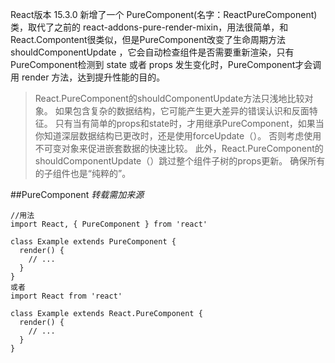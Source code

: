
React版本 15.3.0 新增了一个 PureComponent(名字：ReactPureComponent) 类，取代了之前的 react-addons-pure-render-mixin，用法很简单，和React.Compontent很类似，但是PureComponent改变了生命周期方法 shouldComponentUpdate ，它会自动检查组件是否需要重新渲染，只有PureComponent检测到 state 或者 props 发生变化时，PureComponent才会调用 render 方法，达到提升性能的目的。

>React.PureComponent的shouldComponentUpdate方法只浅地比较对象。 如果包含复杂的数据结构，它可能产生更大差异的错误认识和反面特征。 只有当有简单的props和state时，才用继承PureComponent，如果当你知道深层数据结构已更改时，还是使用forceUpdate（）。 否则考虑使用不可变对象来促进嵌套数据的快速比较。
此外，React.PureComponent的shouldComponentUpdate（）跳过整个组件子树的props更新。 确保所有的子组件也是“纯粹的”。


##PureComponent
*转载需加来源*

```
//用法
import React, { PureComponent } from 'react'

class Example extends PureComponent {
  render() {
    // ...
  }
}
或者
import React from 'react'

class Example extends React.PureComponent {
  render() {
    // ...
  }
}
```
